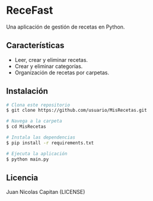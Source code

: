 # ReceFast

Una aplicación de gestión de recetas en Python.

## Características
- Leer, crear y eliminar recetas.
- Crear y eliminar categorías.
- Organización de recetas por carpetas.

## Instalación
```bash
# Clona este repositorio
$ git clone https://github.com/usuario/MisRecetas.git

# Navega a la carpeta
$ cd MisRecetas

# Instala las dependencias
$ pip install -r requirements.txt

# Ejecuta la aplicación
$ python main.py
```

## Licencia
Juan Nicolas Capitan (LICENSE)
